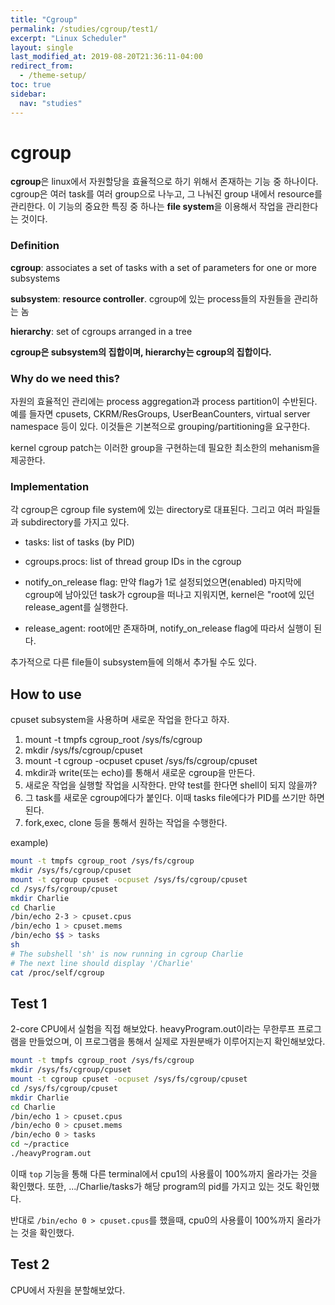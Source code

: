 ```yaml
---
title: "Cgroup"
permalink: /studies/cgroup/test1/
excerpt: "Linux Scheduler"
layout: single
last_modified_at: 2019-08-20T21:36:11-04:00
redirect_from:
  - /theme-setup/
toc: true
sidebar:
  nav: "studies"
---
```

# cgroup
**cgroup**은 linux에서 자원할당을 효율적으로 하기 위해서 존재하는 기능 중 하나이다.
cgroup은 여러 task를 여러 group으로 나누고, 그 나눠진 group 내에서 resource를 관리한다.
이 기능의 중요한 특징 중 하나는 **file system**을 이용해서 작업을 관리한다는 것이다.

### Definition

**cgroup**: associates a set of tasks with a set of parameters for one or more subsystems
  
**subsystem**:  **resource controller**. cgroup에 있는 process들의 자원들을 관리하는 놈
  
**hierarchy**:  set of cgroups arranged in a tree
  
**cgroup은 subsystem의 집합이며, hierarchy는 cgroup의 집합이다.**

### Why do we need this?

자원의 효율적인 관리에는 process aggregation과 process partition이 수반된다. 예를 들자면 cpusets, CKRM/ResGroups, UserBeanCounters, virtual server namespace 등이 있다. 이것들은 기본적으로 grouping/partitioning을 요구한다.
  
kernel cgroup patch는 이러한 group을 구현하는데 필요한 최소한의 mehanism을 제공한다.

### Implementation

각 cgroup은 cgroup file system에 있는 directory로 대표된다. 그리고 여러 파일들과 subdirectory를 가지고 있다.

*  tasks: list of tasks (by PID)

*  cgroups.procs: list of thread group IDs in the cgroup

*  notify_on_release flag: 만약 flag가 1로 설정되었으면(enabled) 마지막에 cgroup에 남아있던 task가 cgroup을 떠나고 지워지면, kernel은 "root에 있던 release_agent를 실행한다.

*  release_agent: root에만 존재하며, notify_on_release flag에 따라서 실행이 된다.

추가적으로 다른 file들이 subsystem들에 의해서 추가될 수도 있다.


## How to use
cpuset subsystem을 사용하며 새로운 작업을 한다고 하자.

1. mount -t tmpfs cgroup_root /sys/fs/cgroup
2. mkdir /sys/fs/cgroup/cpuset
3. mount -t cgroup -ocpuset cpuset /sys/fs/cgroup/cpuset
4. mkdir과 write(또는 echo)를 통해서 새로운 cgroup을 만든다.
5. 새로운 작업을 실행할 작업을 시작한다. 만약 test를 한다면 shell이 되지 않을까?
6. 그 task를 새로운 cgroup에다가 붙인다. 이때 tasks file에다가 PID를 쓰기만 하면 된다.
7. fork,exec, clone 등을 통해서 원하는 작업을 수행한다.

example)

``` bash
mount -t tmpfs cgroup_root /sys/fs/cgroup
mkdir /sys/fs/cgroup/cpuset
mount -t cgroup cpuset -ocpuset /sys/fs/cgroup/cpuset
cd /sys/fs/cgroup/cpuset
mkdir Charlie
cd Charlie
/bin/echo 2-3 > cpuset.cpus
/bin/echo 1 > cpuset.mems
/bin/echo $$ > tasks
sh
# The subshell 'sh' is now running in cgroup Charlie
# The next line should display '/Charlie'
cat /proc/self/cgroup
```

## Test 1
2-core CPU에서 실험을 직접 해보았다.
heavyProgram.out이라는 무한루프 프로그램을 만들었으며, 이 프로그램을 통해서 실제로 자원분배가 이루어지는지 확인해보았다.

``` bash
mount -t tmpfs cgroup_root /sys/fs/cgroup
mkdir /sys/fs/cgroup/cpuset
mount -t cgroup cpuset -ocpuset /sys/fs/cgroup/cpuset
cd /sys/fs/cgroup/cpuset
mkdir Charlie
cd Charlie
/bin/echo 1 > cpuset.cpus
/bin/echo 0 > cpuset.mems
/bin/echo 0 > tasks
cd ~/practice
./heavyProgram.out
```
이때 `top` 기능을 통해 다른 terminal에서 cpu1의 사용률이 100%까지 올라가는 것을 확인했다. 또한, .../Charlie/tasks가 해당 program의 pid를 가지고 있는 것도 확인했다.

반대로 `/bin/echo 0 > cpuset.cpus`를 했을때, cpu0의 사용률이 100%까지 올라가는 것을 확인했다.

## Test 2
CPU에서 자원을 분할해보았다.
